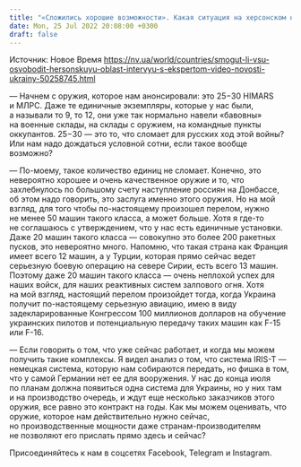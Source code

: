 ```yaml
---
title: "«Сложились хорошие возможности». Какая ситуация на херсонском направлении и что осенью изменится на фронте — интервью с военным экспертом"
date: Mon, 25 Jul 2022 20:08:00 +0300
draft: false
---
```

Источник: Новое Время https://nv.ua/world/countries/smogut-li-vsu-osvobodit-hersonskuyu-oblast-intervyu-s-ekspertom-video-novosti-ukrainy-50258745.html


— Начнем с оружия, которое нам анонсировали: это 25−30 HIMARS и МЛРС. Даже те единичные экземпляры, которые у нас были, а называли то 9, то 12, они уже так нормально навели «бавовны» на военные склады, на склады с оружием, на командные пункты оккупантов. 25−30 — это то, что сломает для русских ход этой войны? Или нам надо дождаться условной сотни, если такое вообще возможно?

— По-моему, такое количество единиц не сломает. Конечно, это невероятно хорошее и очень качественное оружие и то, что захлебнулось по большому счету наступление россиян на Донбассе, об этом надо говорить, это заслуга именно этого оружия. Но на мой взгляд, для того чтобы по-настоящему произошел перелом, нужно не менее 50 машин такого класса, а может больше. Хотя я где-то не соглашаюсь с утверждением, что у нас есть единичные установки. Даже 20 машин такого класса — совокупно это более 200 ракетных пусков, это невероятно много. Напомню, что такая страна как Франция имеет всего 12 машин, а у Турции, которая прямо сейчас ведет серьезную боевую операцию на севере Сирии, есть всего 13 машин. Поэтому даже 20 машин такого класса — очень неплохой успех для наших войск, для наших реактивных систем залпового огня. Хотя на мой взгляд, настоящий перелом произойдет тогда, когда Украина получит по-настоящему серьезную авиацию, имею в виду задекларированные Конгрессом 100 миллионов долларов на обучение украинских пилотов и потенциальную передачу таких машин как F-15 или F-16.

— Если говорить о том, что уже сейчас работает, и когда мы можем получить такие комплексы. Я видел анализ о том, что система IRIS-T — немецкая система, которую нам собираются передать, но фишка в том, что у самой Германии нет ее для вооружения. У нас до конца июля по планам должна появиться одна система для Украины, но у них там и на производство очередь, и ждут еще несколько заказчиков этого оружия, все равно это контракт на годы. Как мы можем оценивать, что оружие, которое нам действительно нужно сейчас, но производственные мощности даже странам-производителям не позволяют его прислать прямо здесь и сейчас?

Присоединяйтесь к нам в соцсетях Facebook, Telegram и Instagram.
